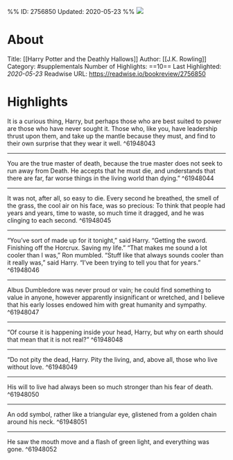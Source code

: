 %%
ID: 2756850
Updated: 2020-05-23
%%
![](https://images-na.ssl-images-amazon.com/images/I/51OQVtEhvrL._SL500_.jpg)

# About
Title: [[Harry Potter and the Deathly Hallows]]
Author: [[J.K. Rowling]]
Category: #supplementals
Number of Highlights: ==10==
Last Highlighted: *2020-05-23*
Readwise URL: https://readwise.io/bookreview/2756850

# Highlights 
It is a curious thing, Harry, but perhaps those who are best suited to power are those who have never sought it. Those who, like you, have leadership thrust upon them, and take up the mantle because they must, and find to their own surprise that they wear it well.  ^61948043

---

You are the true master of death, because the true master does not seek to run away from Death. He accepts that he must die, and understands that there are far, far worse things in the living world than dying.”  ^61948044

---

It was not, after all, so easy to die. Every second he breathed, the smell of the grass, the cool air on his face, was so precious: To think that people had years and years, time to waste, so much time it dragged, and he was clinging to each second.  ^61948045

---

“You’ve sort of made up for it tonight,” said Harry. “Getting the sword. Finishing off the Horcrux. Saving my life.” “That makes me sound a lot cooler than I was,” Ron mumbled. “Stuff like that always sounds cooler than it really was,” said Harry. “I’ve been trying to tell you that for years.”  ^61948046

---

Albus Dumbledore was never proud or vain; he could find something to value in anyone, however apparently insignificant or wretched, and I believe that his early losses endowed him with great humanity and sympathy.  ^61948047

---

“Of course it is happening inside your head, Harry, but why on earth should that mean that it is not real?”  ^61948048

---

“Do not pity the dead, Harry. Pity the living, and, above all, those who live without love.  ^61948049

---

His will to live had always been so much stronger than his fear of death.  ^61948050

---

An odd symbol, rather like a triangular eye, glistened from a golden chain around his neck.  ^61948051

---

He saw the mouth move and a flash of green light, and everything was gone.  ^61948052

